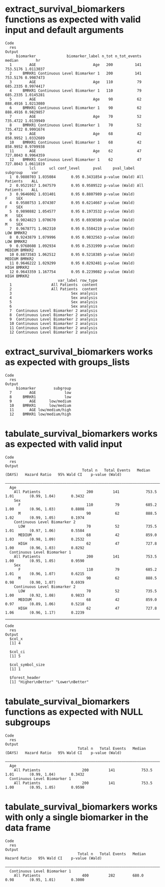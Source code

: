 # extract_survival_biomarkers functions as expected with valid input and default arguments

    Code
      res
    Output
         biomarker              biomarker_label n_tot n_tot_events   median        hr
      1        AGE                          Age   200          141 753.5176 1.0113037
      2     BMRKR1 Continuous Level Biomarker 1   200          141 753.5176 0.9987473
      3        AGE                          Age   110           79 685.2335 0.9974417
      4     BMRKR1 Continuous Level Biomarker 1   110           79 685.2335 1.0145281
      5        AGE                          Age    90           62 888.4916 1.0213080
      6     BMRKR1 Continuous Level Biomarker 1    90           62 888.4916 0.9829857
      7        AGE                          Age    70           52 735.4722 1.0139949
      8     BMRKR1 Continuous Level Biomarker 1    70           52 735.4722 0.9991674
      9        AGE                          Age    68           42 858.9952 1.0332689
      10    BMRKR1 Continuous Level Biomarker 1    68           42 858.9952 0.9709938
      11       AGE                          Age    62           47 727.8043 0.9964359
      12    BMRKR1 Continuous Level Biomarker 1    62           47 727.8043 1.0611819
               lcl      ucl conf_level      pval     pval_label     subgroup    var
      1  0.9880703 1.035084       0.95 0.3431854 p-value (Wald) All Patients    ALL
      2  0.9521917 1.047579       0.95 0.9589522 p-value (Wald) All Patients    ALL
      3  0.9646002 1.031401       0.95 0.8807989 p-value (Wald)            F    SEX
      4  0.9580753 1.074307       0.95 0.6214667 p-value (Wald)            F    SEX
      5  0.9890882 1.054577       0.95 0.1973532 p-value (Wald)            M    SEX
      6  0.9024823 1.070670       0.95 0.6938508 p-value (Wald)            M    SEX
      7  0.9678771 1.062310       0.95 0.5584219 p-value (Wald)          LOW BMRKR2
      8  0.9243879 1.079996       0.95 0.9832563 p-value (Wald)          LOW BMRKR2
      9  0.9768608 1.092934       0.95 0.2531999 p-value (Wald)       MEDIUM BMRKR2
      10 0.8873583 1.062512       0.95 0.5218385 p-value (Wald)       MEDIUM BMRKR2
      11 0.9646222 1.029299       0.95 0.8292481 p-value (Wald)         HIGH BMRKR2
      12 0.9643359 1.167754       0.95 0.2239082 p-value (Wald)         HIGH BMRKR2
                            var_label row_type
      1                  All Patients  content
      2                  All Patients  content
      3                           Sex analysis
      4                           Sex analysis
      5                           Sex analysis
      6                           Sex analysis
      7  Continuous Level Biomarker 2 analysis
      8  Continuous Level Biomarker 2 analysis
      9  Continuous Level Biomarker 2 analysis
      10 Continuous Level Biomarker 2 analysis
      11 Continuous Level Biomarker 2 analysis
      12 Continuous Level Biomarker 2 analysis

# extract_survival_biomarkers works as expected with groups_lists

    Code
      res
    Output
         biomarker        subgroup
      7        AGE             low
      8     BMRKR1             low
      9        AGE      low/medium
      10    BMRKR1      low/medium
      11       AGE low/medium/high
      12    BMRKR1 low/medium/high

# tabulate_survival_biomarkers works as expected with valid input

    Code
      res
    Output
                                       Total n   Total Events   Median (DAYS)   Hazard Ratio   95% Wald CI    p-value (Wald)
      ——————————————————————————————————————————————————————————————————————————————————————————————————————————————————————
      Age                                                                                                                   
        All Patients                     200         141            753.5           1.01       (0.99, 1.04)       0.3432    
        Sex                                                                                                                 
          F                              110          79            685.2           1.00       (0.96, 1.03)       0.8808    
          M                              90           62            888.5           1.02       (0.99, 1.05)       0.1974    
        Continuous Level Biomarker 2                                                                                        
          LOW                            70           52            735.5           1.01       (0.97, 1.06)       0.5584    
          MEDIUM                         68           42            859.0           1.03       (0.98, 1.09)       0.2532    
          HIGH                           62           47            727.8           1.00       (0.96, 1.03)       0.8292    
      Continuous Level Biomarker 1                                                                                          
        All Patients                     200         141            753.5           1.00       (0.95, 1.05)       0.9590    
        Sex                                                                                                                 
          F                              110          79            685.2           1.01       (0.96, 1.07)       0.6215    
          M                              90           62            888.5           0.98       (0.90, 1.07)       0.6939    
        Continuous Level Biomarker 2                                                                                        
          LOW                            70           52            735.5           1.00       (0.92, 1.08)       0.9833    
          MEDIUM                         68           42            859.0           0.97       (0.89, 1.06)       0.5218    
          HIGH                           62           47            727.8           1.06       (0.96, 1.17)       0.2239    

---

    Code
      res
    Output
      $col_x
      [1] 4
      
      $col_ci
      [1] 5
      
      $col_symbol_size
      [1] 1
      
      $forest_header
      [1] "Higher\nBetter" "Lower\nBetter" 
      

# tabulate_survival_biomarkers functions as expected with NULL subgroups

    Code
      res
    Output
                                     Total n   Total Events   Median (DAYS)   Hazard Ratio   95% Wald CI    p-value (Wald)
      ————————————————————————————————————————————————————————————————————————————————————————————————————————————————————
      Age                                                                                                                 
        All Patients                   200         141            753.5           1.01       (0.99, 1.04)       0.3432    
      Continuous Level Biomarker 1                                                                                        
        All Patients                   200         141            753.5           1.00       (0.95, 1.05)       0.9590    

# tabulate_survival_biomarkers works with only a single biomarker in the data frame

    Code
      res
    Output
                                     Total n   Total Events   Median   Hazard Ratio   95% Wald CI    p-value (Wald)
      —————————————————————————————————————————————————————————————————————————————————————————————————————————————
      Continuous Level Biomarker 1                                                                                 
        All Patients                   400         282        680.0        0.98       (0.95, 1.01)       0.3000    

